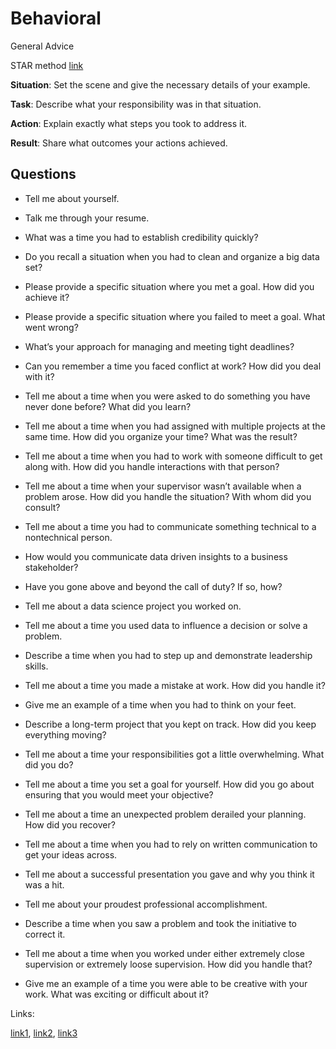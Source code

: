 # Behavioral 

General Advice 

STAR method [link](https://www.themuse.com/advice/star-interview-method)

**Situation**: Set the scene and give the necessary details of your example.

**Task**: Describe what your responsibility was in that situation.

**Action**: Explain exactly what steps you took to address it.

**Result**: Share what outcomes your actions achieved.

## Questions 

* Tell me about yourself.
* Talk me through your resume. 
* What was a time you had to establish credibility quickly? 

* Do you recall a situation when you had to clean and organize a big data set?
* Please provide a specific situation where you met a goal. How did you achieve it?
* Please provide a specific situation where you failed to meet a goal. What went wrong?
* What’s your approach for managing and meeting tight deadlines?
* Can you remember a time you faced conflict at work? How did you deal with it?

* Tell me about a time when you were asked to do something you have never done before? What did you learn?
* Tell me about a time when you had assigned with multiple projects at the same time. How did you organize your time? What was the result?
* Tell me about a time when you had to work with someone difficult to get along with. How did you handle interactions with that person?
* Tell me about a time when your supervisor wasn’t available when a problem arose. How did you handle the situation? With whom did you consult?


* Tell me about a time you had to communicate something technical to a nontechnical person.
* How would you communicate data driven insights to a business stakeholder?
* Have you gone above and beyond the call of duty? If so, how?
* Tell me about a data science project you worked on.
* Tell me about a time you used data to influence a decision or solve a problem.


* Describe a time when you had to step up and demonstrate leadership skills.
* Tell me about a time you made a mistake at work. How did you handle it? 
* Give me an example of a time when you had to think on your feet.
* Describe a long-term project that you kept on track. How did you keep everything moving?
* Tell me about a time your responsibilities got a little overwhelming. What did you do?
* Tell me about a time you set a goal for yourself. How did you go about ensuring that you would meet your objective?
* Tell me about a time an unexpected problem derailed your planning. How did you recover?
* Tell me about a time when you had to rely on written communication to get your ideas across.
* Tell me about a successful presentation you gave and why you think it was a hit.
* Tell me about your proudest professional accomplishment.
* Describe a time when you saw a problem and took the initiative to correct it.
* Tell me about a time when you worked under either extremely close supervision or extremely loose supervision. How did you handle that?
* Give me an example of a time you were able to be creative with your work. What was exciting or difficult about it?

Links: 

[link1](https://brainstation.io/career-guides/data-science-interview-questions), 
[link2](https://www.interviewquery.com/blog-tackling-data-science-behavioral-interview-questions/),
[link3](https://towardsdatascience.com/prepare-behavioral-questions-for-data-science-interviews-96e97f13be15) 